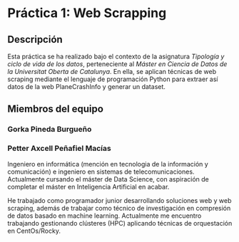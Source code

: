 # Práctica 1: Web Scrapping

## Descripción
Esta práctica se ha realizado bajo el contexto de la asignatura _Tipología y ciclo de vida de los datos_, perteneciente al _Máster en Ciencia de Datos de la Universitat Oberta de Catalunya_. En ella, se aplican técnicas de web scraping mediante el lenguaje de programación Python para extraer así datos de la web PlaneCrashInfo y generar un dataset.

## Miembros del equipo

### Gorka Pineda Burgueño

### Petter Axcell Peñafiel Macías
Ingeniero en informática (mención en tecnologia de la información y comunicación) e ingeniero en sistemas de telecomunicaciones. Actualmente cursando el máster de Data Science, con aspiración de completar el máster en Inteligencia Artificial en acabar.

He trabajado como programador junior desarrollando soluciones web y web scraping, además de trabajar como técnico de investigación en compresión de datos basado en machine learning. Actualmente me encuentro trabajando gestionando clústeres (HPC) aplicando técnicas de orquestación en CentOs/Rocky.
